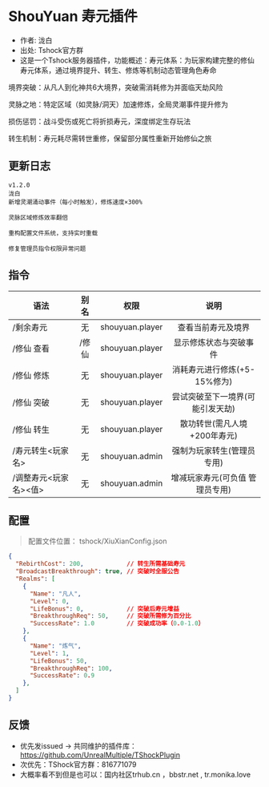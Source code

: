 # ShouYuan 寿元插件

- 作者: 泷白
- 出处: Tshock官方群
- 这是一个Tshock服务器插件，功能概述：寿元体系：为玩家构建完整的修仙寿元体系，通过境界提升、转生、修炼等机制动态管理角色寿命

境界突破：从凡人到化神共6大境界，突破需消耗修为并面临天劫风险

灵脉之地：特定区域（如灵脉/洞天）加速修炼，全局灵潮事件提升修为

损伤惩罚：战斗受伤或死亡将折损寿元，深度绑定生存玩法

转生机制：寿元耗尽需转世重修，保留部分属性重新开始修仙之旅

## 更新日志

```
v1.2.0
泷白
新增灵潮涌动事件（每小时触发），修炼速度×300%

灵脉区域修炼效率翻倍

重构配置文件系统，支持实时重载

修复管理员指令权限异常问题
```

## 指令

| 语法                             | 别名  |       权限       |                   说明                   |
| -------------------------------- | :---: | :--------------: | :--------------------------------------: |
| /剩余寿元  | 无 |  shouyuan.player       |    查看当前寿元及境界    |
| /修仙 查看 | /修仙 |  shouyuan.player | 显示修炼状态与突破事件
| /修仙 修炼 | 无 | shouyuan.player | 消耗寿元进行修炼(+5-15%修为)
| /修仙 突破 | 无 | shouyuan.player | 尝试突破至下一境界(可能引发天劫)
| /修仙 转生 | 无 | shouyuan.player | 散功转世(需凡人境+200年寿元)
| /寿元转生<玩家名> | 无 | shouyuan.admin | 强制为玩家转生(管理员专用)
| /调整寿元<玩家名><值> | 无 | shouyuan.admin | 增减玩家寿元(可负值 管理员专用)

## 配置
> 配置文件位置： tshock/XiuXianConfig.json 
```json
{
  "RebirthCost": 200,            // 转生所需基础寿元
  "BroadcastBreakthrough": true, // 突破时全服公告
  "Realms": [
    {
      "Name": "凡人",
      "Level": 0,
      "LifeBonus": 0,            // 突破后寿元增益
      "BreakthroughReq": 50,     // 突破所需修为百分比
      "SuccessRate": 1.0         // 突破成功率（0.0-1.0）
    },
    {
      "Name": "炼气",
      "Level": 1,
      "LifeBonus": 50,
      "BreakthroughReq": 100,
      "SuccessRate": 0.9
    },
  ]
}
```
## 反馈
- 优先发issued -> 共同维护的插件库：https://github.com/UnrealMultiple/TShockPlugin
- 次优先：TShock官方群：816771079
- 大概率看不到但是也可以：国内社区trhub.cn ，bbstr.net , tr.monika.love
